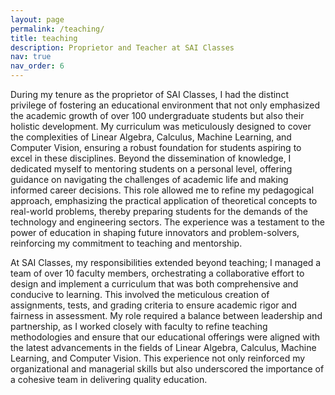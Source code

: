 ```yaml
---
layout: page
permalink: /teaching/
title: teaching
description: Proprietor and Teacher at SAI Classes 
nav: true
nav_order: 6
---
```


During my tenure as the proprietor of SAI Classes, I had the distinct privilege of fostering an educational environment that not only emphasized the academic growth of over 100 undergraduate students but also their holistic development. My curriculum was meticulously designed to cover the complexities of Linear Algebra, Calculus, Machine Learning, and Computer Vision, ensuring a robust foundation for students aspiring to excel in these disciplines. Beyond the dissemination of knowledge, I dedicated myself to mentoring students on a personal level, offering guidance on navigating the challenges of academic life and making informed career decisions. This role allowed me to refine my pedagogical approach, emphasizing the practical application of theoretical concepts to real-world problems, thereby preparing students for the demands of the technology and engineering sectors. The experience was a testament to the power of education in shaping future innovators and problem-solvers, reinforcing my commitment to teaching and mentorship.


At SAI Classes, my responsibilities extended beyond teaching; I managed a team of over 10 faculty members, orchestrating a collaborative effort to design and implement a curriculum that was both comprehensive and conducive to learning. This involved the meticulous creation of assignments, tests, and grading criteria to ensure academic rigor and fairness in assessment. My role required a balance between leadership and partnership, as I worked closely with faculty to refine teaching methodologies and ensure that our educational offerings were aligned with the latest advancements in the fields of Linear Algebra, Calculus, Machine Learning, and Computer Vision. This experience not only reinforced my organizational and managerial skills but also underscored the importance of a cohesive team in delivering quality education.
